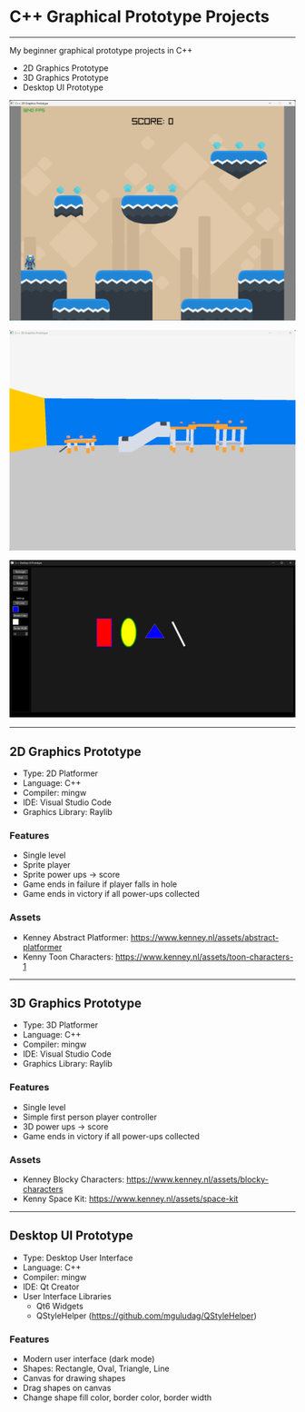 # C++ Graphical Prototype Projects
***

My beginner graphical prototype projects in C++
 - 2D Graphics Prototype
 - 3D Graphics Prototype
 - Desktop UI Prototype

![2d_graphics_prototype.png](images%2F2d_graphics_prototype.png)

![3d_graphics_prototype.png](images%2F3d_graphics_prototype.png)

![desktop_ui_prototype.png](images%2Fdesktop_ui_prototype.png)
***
## 2D Graphics Prototype

 - Type: 2D Platformer
 - Language: C++
 - Compiler: mingw
 - IDE: Visual Studio Code
 - Graphics Library: Raylib

### Features
 - Single level
 - Sprite player
 - Sprite power ups -> score
 - Game ends in failure if player falls in hole
 - Game ends in victory if all power-ups collected

### Assets
 - Kenney Abstract Platformer: https://www.kenney.nl/assets/abstract-platformer
 - Kenny Toon Characters: https://www.kenney.nl/assets/toon-characters-1

***
## 3D Graphics Prototype

 - Type: 3D Platformer
 - Language: C++
 - Compiler: mingw
 - IDE: Visual Studio Code
 - Graphics Library: Raylib

### Features
 - Single level
 - Simple first person player controller
 - 3D power ups -> score
 - Game ends in victory if all power-ups collected

### Assets
 - Kenney Blocky Characters: https://www.kenney.nl/assets/blocky-characters
 - Kenny Space Kit: https://www.kenney.nl/assets/space-kit

***
## Desktop UI Prototype

 - Type: Desktop User Interface
 - Language: C++
 - Compiler: mingw
 - IDE: Qt Creator
 - User Interface Libraries
     - Qt6 Widgets
     - QStyleHelper (https://github.com/mguludag/QStyleHelper)

### Features
 - Modern user interface (dark mode)
 - Shapes: Rectangle, Oval, Triangle, Line
 - Canvas for drawing shapes
 - Drag shapes on canvas
 - Change shape fill color, border color, border width
